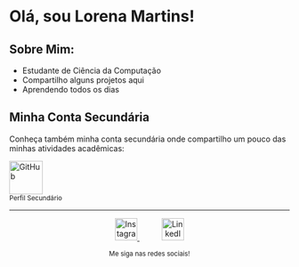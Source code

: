 # Olá, sou Lorena Martins!

## Sobre Mim:

- Estudante de Ciência da Computação
- Compartilho alguns projetos aqui
- Aprendendo todos os dias

## Minha Conta Secundária
Conheça também minha conta secundária onde compartilho um pouco das minhas atividades acadêmicas:

<a href="https://github.com/LoreMarttins">
    <img src="https://github.githubassets.com/images/modules/logos_page/GitHub-Mark.png" width="60" height="60" alt="GitHub">
</a>
<br><sub>Perfil Secundário</sub>
<br>

---

<p align="center">
    <a href="https://www.instagram.com/seu_usuario" style="margin-right: 20px;">
        <img src="https://upload.wikimedia.org/wikipedia/commons/a/a5/Instagram_icon.png" width="40" height="40" alt="Instagram">
    </a>
    <a href="https://www.linkedin.com/in/lorena-martins-53020322b" style="margin-left: 20px;">
        <img src="https://upload.wikimedia.org/wikipedia/commons/c/ca/LinkedIn_logo_initials.png" width="40" height="40" alt="LinkedIn">
    </a>
</p>

<p align="center">
    <sub>Me siga nas redes sociais!</sub>
</p>









